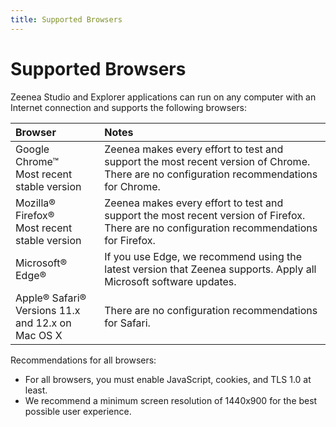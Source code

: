 ```yaml
---
title: Supported Browsers
---
```


# Supported Browsers

Zeenea Studio and Explorer applications can run on any computer with an Internet connection and supports the following browsers:

| Browser| Notes |
| :--- | :--- |
| Google Chrome™<br />Most recent stable version | Zeenea makes every effort to test and support the most recent version of Chrome. There are no configuration recommendations for Chrome. |
| Mozilla® Firefox®<br />Most recent stable version | Zeenea makes every effort to test and support the most recent version of Firefox. There are no configuration recommendations for Firefox. |
| Microsoft® Edge® | If you use Edge, we recommend using the latest version that Zeenea supports. Apply all Microsoft software updates. |
| Apple® Safari®<br />Versions 11.x and 12.x on Mac OS X | There are no configuration recommendations for Safari. |

Recommendations for all browsers:

* For all browsers, you must enable JavaScript, cookies, and TLS 1.0 at least.
* We recommend a minimum screen resolution of 1440x900 for the best possible user experience.

 